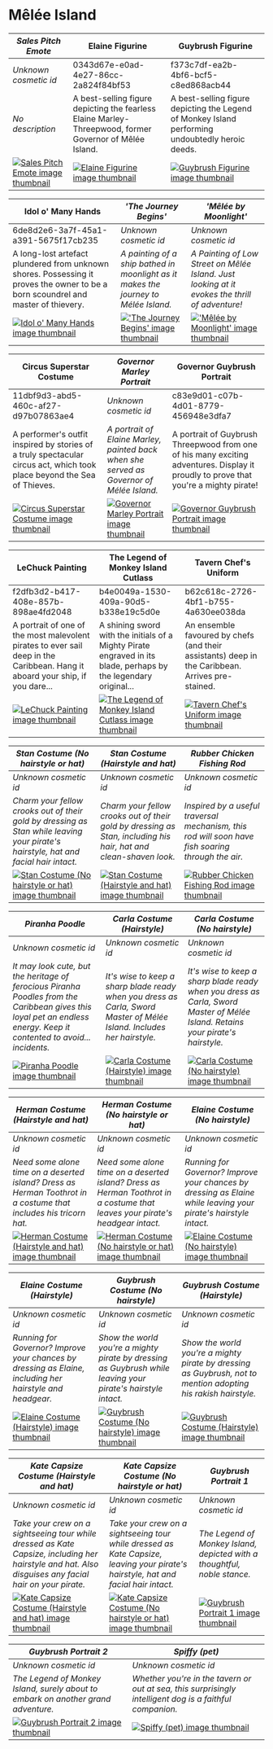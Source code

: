 # Mêlée Island

| *Sales Pitch Emote* | Elaine Figurine | Guybrush Figurine |
| ------------------- | --------------- | ----------------- |
| *Unknown cosmetic id* | 0343d67e-e0ad-4e27-86cc-2a824f84bf53 | f373c7df-ea2b-4bf6-bcf5-c8ed868acb44 |
| *No description* | A best-selling figure depicting the fearless Elaine Marley-Threepwood, former Governor of Mêlée Island. | A best-selling figure depicting the Legend of Monkey Island performing undoubtedly heroic deeds. |
| [![*Sales Pitch Emote* image thumbnail](https://cdn.merciasquill.com/images/67035fed8ad30bf0035179c4)](https://seaofthieves.wiki.gg/wiki/Sales_Pitch_Emote) | [![Elaine Figurine image thumbnail](https://seaofthieves.wiki.gg/images/c/c5/Elaine_Figurine.png)](https://seaofthieves.wiki.gg/wiki/Elaine_Figurine) | [![Guybrush Figurine image thumbnail](https://seaofthieves.wiki.gg/images/0/09/Guybrush_Figurine.png)](https://seaofthieves.wiki.gg/wiki/Guybrush_Figurine) |

| Idol o' Many Hands | *'The Journey Begins'* | *'Mêlée by Moonlight'* |
| ------------------ | ---------------------- | ---------------------- |
| 6de8d2e6-3a7f-45a1-a391-5675f17cb235 | *Unknown cosmetic id* | *Unknown cosmetic id* |
| A long-lost artefact plundered from unknown shores. Possessing it proves the owner to be a born scoundrel and master of thievery. | *A painting of a ship bathed in moonlight as it makes the journey to Mélée Island.* | *A Painting of Low Street on Mêlée Island. Just looking at it evokes the thrill of adventure!* |
| [![Idol o' Many Hands image thumbnail](https://seaofthieves.wiki.gg/images/5/56/Idol_o%27_Many_Hands.png)](https://seaofthieves.wiki.gg/wiki/Idol_o'_Many_Hands) | [![*'The Journey Begins'* image thumbnail](https://cdn.merciasquill.com/images/67035fed8ad30bf0035179c4)](https://seaofthieves.wiki.gg/wiki/'The_Journey_Begins') | [![*'Mêlée by Moonlight'* image thumbnail](https://cdn.merciasquill.com/images/67035fed8ad30bf0035179c4)](https://seaofthieves.wiki.gg/wiki/'Mêlée_by_Moonlight') |

| Circus Superstar Costume | *Governor Marley Portrait* | Governor Guybrush Portrait |
| ------------------------ | -------------------------- | -------------------------- |
| 11dbf9d3-abd5-460c-af27-d97b07863ae4 | *Unknown cosmetic id* | c83e9d01-c07b-4d01-8779-456948e3dfa7 |
| A performer's outfit inspired by stories of a truly spectacular circus act, which took place beyond the Sea of Thieves. | *A portrait of Elaine Marley, painted back when she served as Governor of Mélée Island.* | A portrait of Guybrush Threepwood from one of his many exciting adventures. Display it proudly to prove that you're a mighty pirate! |
| [![Circus Superstar Costume image thumbnail](https://seaofthieves.wiki.gg/images/0/0b/Circus_Superstar_Costume.png)](https://seaofthieves.wiki.gg/wiki/Circus_Superstar_Costume) | [![*Governor Marley Portrait* image thumbnail](https://cdn.merciasquill.com/images/67035fed8ad30bf0035179c4)](https://seaofthieves.wiki.gg/wiki/Governor_Marley_Portrait) | [![Governor Guybrush Portrait image thumbnail](https://seaofthieves.wiki.gg/images/e/eb/Governor_Guybrush_Portrait.png)](https://seaofthieves.wiki.gg/wiki/Governor_Guybrush_Portrait) |

| LeChuck Painting | The Legend of Monkey Island Cutlass | Tavern Chef's Uniform |
| ---------------- | ----------------------------------- | --------------------- |
| f2dfb3d2-b417-408e-857b-898ae4fd2048 | b4e0049a-1530-409a-90d5-b338e19c5d0e | b62c618c-2726-4bf1-b755-4a630ee038da |
| A portrait of one of the most malevolent pirates to ever sail deep in the Caribbean. Hang it aboard your ship, if you dare... | A shining sword with the initials of a Mighty Pirate engraved in its blade, perhaps by the legendary original... | An ensemble favoured by chefs (and their assistants) deep in the Caribbean. Arrives pre-stained. |
| [![LeChuck Painting image thumbnail](https://seaofthieves.wiki.gg/images/6/6a/LeChuck_Painting.png)](https://seaofthieves.wiki.gg/wiki/LeChuck_Painting) | [![The Legend of Monkey Island Cutlass image thumbnail](https://seaofthieves.wiki.gg/images/f/f2/The_Legend_of_Monkey_Island_Cutlass.png)](https://seaofthieves.wiki.gg/wiki/The_Legend_of_Monkey_Island_Cutlass) | [![Tavern Chef's Uniform image thumbnail](https://seaofthieves.wiki.gg/images/3/3c/Tavern_Chef%27s_Uniform.png)](https://seaofthieves.wiki.gg/wiki/Tavern_Chef's_Uniform) |

| *Stan Costume (No hairstyle or hat)* | *Stan Costume (Hairstyle and hat)* | *Rubber Chicken Fishing Rod* |
| ------------------------------------ | ---------------------------------- | ---------------------------- |
| *Unknown cosmetic id* | *Unknown cosmetic id* | *Unknown cosmetic id* |
| *Charm your fellow crooks out of their gold by dressing as Stan while leaving your pirate's hairstyle, hat and facial hair intact.* | *Charm your fellow crooks out of their gold by dressing as Stan, including his hair, hat and clean-shaven look.* | *Inspired by a useful traversal mechanism, this rod will soon have fish soaring through the air.* |
| [![*Stan Costume (No hairstyle or hat)* image thumbnail](https://cdn.merciasquill.com/images/67035fed8ad30bf0035179c4)](https://seaofthieves.wiki.gg/wiki/Stan_Costume_(No_hairstyle_or_hat)) | [![*Stan Costume (Hairstyle and hat)* image thumbnail](https://cdn.merciasquill.com/images/67035fed8ad30bf0035179c4)](https://seaofthieves.wiki.gg/wiki/Stan_Costume_(Hairstyle_and_hat)) | [![*Rubber Chicken Fishing Rod* image thumbnail](https://cdn.merciasquill.com/images/67035fed8ad30bf0035179c4)](https://seaofthieves.wiki.gg/wiki/Rubber_Chicken_Fishing_Rod) |

| *Piranha Poodle* | *Carla Costume (Hairstyle)* | *Carla Costume (No hairstyle)* |
| ---------------- | --------------------------- | ------------------------------ |
| *Unknown cosmetic id* | *Unknown cosmetic id* | *Unknown cosmetic id* |
| *It may look cute, but the heritage of ferocious Piranha Poodles from the Caribbean gives this loyal pet an endless energy. Keep it contented to avoid... incidents.* | *It's wise to keep a sharp blade ready when you dress as Carla, Sword Master of Mélée Island. Includes her hairstyle.* | *It's wise to keep a sharp blade ready when you dress as Carla, Sword Master of Mélée Island. Retains your pirate's hairstyle.* |
| [![*Piranha Poodle* image thumbnail](https://cdn.merciasquill.com/images/67035fed8ad30bf0035179c4)](https://seaofthieves.wiki.gg/wiki/Piranha_Poodle) | [![*Carla Costume (Hairstyle)* image thumbnail](https://cdn.merciasquill.com/images/67035fed8ad30bf0035179c4)](https://seaofthieves.wiki.gg/wiki/Carla_Costume_(Hairstyle)) | [![*Carla Costume (No hairstyle)* image thumbnail](https://cdn.merciasquill.com/images/67035fed8ad30bf0035179c4)](https://seaofthieves.wiki.gg/wiki/Carla_Costume_(No_hairstyle)) |

| *Herman Costume (Hairstyle and hat)* | *Herman Costume (No hairstyle or hat)* | *Elaine Costume (No hairstyle)* |
| ------------------------------------ | -------------------------------------- | ------------------------------- |
| *Unknown cosmetic id* | *Unknown cosmetic id* | *Unknown cosmetic id* |
| *Need some alone time on a deserted island? Dress as Herman Toothrot in a costume that includes his tricorn hat.* | *Need some alone time on a deserted island? Dress as Herman Toothrot in a costume that leaves your pirate's headgear intact.* | *Running for Governor? Improve your chances by dressing as Elaine while leaving your pirate's hairstyle intact.* |
| [![*Herman Costume (Hairstyle and hat)* image thumbnail](https://cdn.merciasquill.com/images/67035fed8ad30bf0035179c4)](https://seaofthieves.wiki.gg/wiki/Herman_Costume_(Hairstyle_and_hat)) | [![*Herman Costume (No hairstyle or hat)* image thumbnail](https://cdn.merciasquill.com/images/67035fed8ad30bf0035179c4)](https://seaofthieves.wiki.gg/wiki/Herman_Costume_(No_hairstyle_or_hat)) | [![*Elaine Costume (No hairstyle)* image thumbnail](https://cdn.merciasquill.com/images/67035fed8ad30bf0035179c4)](https://seaofthieves.wiki.gg/wiki/Elaine_Costume_(No_hairstyle)) |

| *Elaine Costume (Hairstyle)* | *Guybrush Costume (No hairstyle)* | *Guybrush Costume (Hairstyle)* |
| ---------------------------- | --------------------------------- | ------------------------------ |
| *Unknown cosmetic id* | *Unknown cosmetic id* | *Unknown cosmetic id* |
| *Running for Governor? Improve your chances by dressing as Elaine, including her hairstyle and headgear.* | *Show the world you're a mighty pirate by dressing as Guybrush while leaving your pirate's hairstyle intact.* | *Show the world you're a mighty pirate by dressing as Guybrush, not to mention adopting his rakish hairstyle.* |
| [![*Elaine Costume (Hairstyle)* image thumbnail](https://cdn.merciasquill.com/images/67035fed8ad30bf0035179c4)](https://seaofthieves.wiki.gg/wiki/Elaine_Costume_(Hairstyle)) | [![*Guybrush Costume (No hairstyle)* image thumbnail](https://cdn.merciasquill.com/images/67035fed8ad30bf0035179c4)](https://seaofthieves.wiki.gg/wiki/Guybrush_Costume_(No_hairstyle)) | [![*Guybrush Costume (Hairstyle)* image thumbnail](https://cdn.merciasquill.com/images/67035fed8ad30bf0035179c4)](https://seaofthieves.wiki.gg/wiki/Guybrush_Costume_(Hairstyle)) |

| *Kate Capsize Costume (Hairstyle and hat)* | *Kate Capsize Costume (No hairstyle or hat)* | *Guybrush Portrait 1* |
| ------------------------------------------ | -------------------------------------------- | --------------------- |
| *Unknown cosmetic id* | *Unknown cosmetic id* | *Unknown cosmetic id* |
| *Take your crew on a sightseeing tour while dressed as Kate Capsize, including her hairstyle and hat. Also disguises any facial hair on your pirate.* | *Take your crew on a sightseeing tour while dressed as Kate Capsize, leaving your pirate's hairstyle, hat and facial hair intact.* | *The Legend of Monkey Island, depicted with a thoughtful, noble stance.* |
| [![*Kate Capsize Costume (Hairstyle and hat)* image thumbnail](https://cdn.merciasquill.com/images/67035fed8ad30bf0035179c4)](https://seaofthieves.wiki.gg/wiki/Kate_Capsize_Costume_(Hairstyle_and_hat)) | [![*Kate Capsize Costume (No hairstyle or hat)* image thumbnail](https://cdn.merciasquill.com/images/67035fed8ad30bf0035179c4)](https://seaofthieves.wiki.gg/wiki/Kate_Capsize_Costume_(No_hairstyle_or_hat)) | [![*Guybrush Portrait 1* image thumbnail](https://cdn.merciasquill.com/images/67035fed8ad30bf0035179c4)](https://seaofthieves.wiki.gg/wiki/Guybrush_Portrait_1) |

| *Guybrush Portrait 2* | *Spiffy (pet)* |
| --------------------- | -------------- |
| *Unknown cosmetic id* | *Unknown cosmetic id* |
| *The Legend of Monkey Island, surely about to embark on another grand adventure.* | *Whether you're in the tavern or out at sea, this surprisingly intelligent dog is a faithful companion.* |
| [![*Guybrush Portrait 2* image thumbnail](https://cdn.merciasquill.com/images/67035fed8ad30bf0035179c4)](https://seaofthieves.wiki.gg/wiki/Guybrush_Portrait_2) | [![*Spiffy (pet)* image thumbnail](https://cdn.merciasquill.com/images/67035fed8ad30bf0035179c4)](https://seaofthieves.wiki.gg/wiki/Spiffy_(pet)) |
